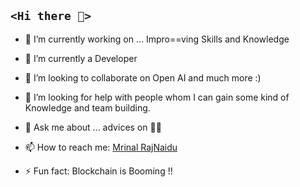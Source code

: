 ## `<Hi there 👋>`

- 🔭 I’m currently working on ...  Impro==ving Skills and Knowledge
 - 🌱 I’m currently a Developer 
 - 👯 I’m looking to collaborate on Open AI and much more :)
- 🤔 I’m looking for help with people whom I can gain some kind of Knowledge and team building.
- 💬 Ask me about ... advices on 🧑‍💻
- 📫 How to reach me: [Mrinal RajNaidu](https://www.linkedin.com/in/l-mrinal-raj)
- ⚡ Fun fact: Blockchain is Booming !!

  <!---*![Anurag's GitHub stats](https://github-readme-stats.vercel.app/api?username=Mrinal12324&show_icons=true&theme=jolly)*>

